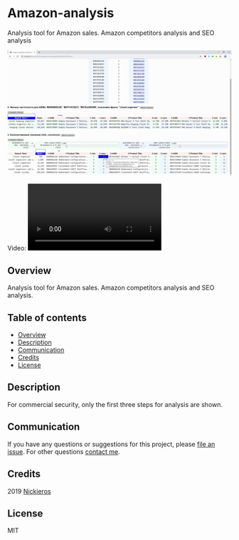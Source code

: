 # Amazon-analysis
Analysis tool for Amazon sales. Amazon competitors analysis and SEO analysis 

![Hi-res screenshot](readme_media/screenshot.jpg "Hi-res screenshot")

Video:
![Video](readme_media/video.mp4 "step-by-step")

## Overview
Analysis tool for Amazon sales. Amazon competitors analysis and SEO analysis. 

## Table of contents
- [Overview](#Overview)
- [Description](#Description)
- [Communication](#Communication)
- [Credits](#Credits)
- [License](#License)

## Description
For commercial security, only the first three steps for analysis are shown. 

## Communication
If you have any questions or suggestions for this project, please [file an issue](https://github.com/Nickieros/Amazon-analysis/issues). For other questions [contact me](https://github.com/Nickieros).

## Credits
2019 [Nickieros](https://github.com/Nickieros)

## License
MIT
